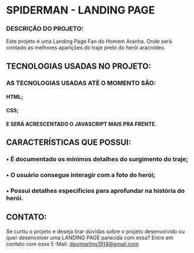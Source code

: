 # SPIDERMAN - LANDING PAGE  

### DESCRIÇÃO DO PROJETO: 

Este projeto é uma Landing Page Fan do Homem Aranha. Onde será contado as melhores aparições do traje preto do herói aracnídeo.

## TECNOLOGIAS USADAS NO PROJETO:

### AS TECNOLOGIAS USADAS ATÉ O MOMENTO SÃO:

#### HTML;
#### CSS;
#### E SERÁ ACRESCENTADO O JAVASCRIPT MAIS PRA FRENTE.

## CARACTERÍSTICAS QUE POSSUI:

### • É documentado os minimos detalhes do surgimento do traje;
### • O usuário consegue interagir com a foto do herói;
### • Possui detalhes específicios para aprofundar na história do herói.

## CONTATO: 

Se curtiu o projeto e deseja tirar dúvidas sobre o projeto desenvolvido ou quer desenvolver uma LANDING PAGE parecida com essa? Entre em contato com esse E-Mail: davimartins1914@gmail.com